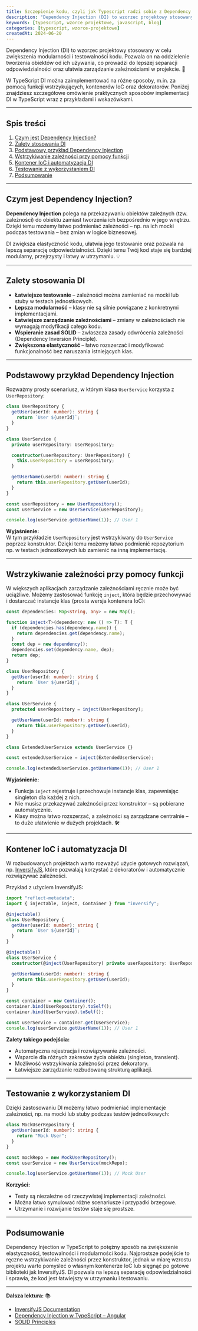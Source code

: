 ```yaml
---
title: Szczepienie kodu, czyli jak Typescript radzi sobie z Dependency Injection
description: "Dependency Injection (DI) to wzorzec projektowy stosowany w celu zwiększenia modularności i testowalności kodu. Umożliwia to oddzielenie tworzenia obiektów od ich używania, co prowadzi do lepszej separacji odpowiedzialności i łatwiejszego zarządzania zależnościami. W TypeScript, DI można zaimplementować na kilka sposobów, w tym za funkcji wstrzykujących, które są odpowiedzialne za tworzenie i wstrzykiwanie zależności. Przyjrzyjmy się, jak można zaimplementować DI w TypeScript z wykorzystaniem prostych przykładów."
keywords: [typescript, wzorce projektowe, javascript, blog]
categories: [typescript, wzorce-projektowe]
createdAt: 2024-06-20
---
```


Dependency Injection (DI) to wzorzec projektowy stosowany w celu zwiększenia modularności i testowalności kodu. Pozwala on na oddzielenie tworzenia obiektów od ich używania, co prowadzi do lepszej separacji odpowiedzialności oraz ułatwia zarządzanie zależnościami w projekcie. 🔗

W TypeScript DI można zaimplementować na różne sposoby, m.in. za pomocą funkcji wstrzykujących, kontenerów IoC oraz dekoratorów. Poniżej znajdziesz szczegółowe omówienie praktycznych sposobów implementacji DI w TypeScript wraz z przykładami i wskazówkami.

---

## Spis treści

1. [Czym jest Dependency Injection?](#czym-jest-dependency-injection)
2. [Zalety stosowania DI](#zalety-stosowania-di)
3. [Podstawowy przykład Dependency Injection](#podstawowy-przykład-dependency-injection)
4. [Wstrzykiwanie zależności przy pomocy funkcji](#wstrzykiwanie-zależności-przy-pomocy-funkcji)
5. [Kontener IoC i automatyzacja DI](#kontener-ioc-i-automatyzacja-di)
6. [Testowanie z wykorzystaniem DI](#testowanie-z-wykorzystaniem-di)
7. [Podsumowanie](#podsumowanie)

---

## Czym jest Dependency Injection?

**Dependency Injection** polega na przekazywaniu obiektów zależnych (tzw. zależności) do obiektu zamiast tworzenia ich bezpośrednio w jego wnętrzu. Dzięki temu możemy łatwo podmieniać zależności – np. na ich mocki podczas testowania – bez zmian w logice biznesowej.

DI zwiększa elastyczność kodu, ułatwia jego testowanie oraz pozwala na lepszą separację odpowiedzialności. Dzięki temu Twój kod staje się bardziej modularny, przejrzysty i łatwy w utrzymaniu. 💡

---

## Zalety stosowania DI

- **Łatwiejsze testowanie** – zależności można zamieniać na mocki lub stuby w testach jednostkowych.
- **Lepsza modularność** – klasy nie są silnie powiązane z konkretnymi implementacjami.
- **Łatwiejsze zarządzanie zależnościami** – zmiany w zależnościach nie wymagają modyfikacji całego kodu.
- **Wspieranie zasad SOLID** – zwłaszcza zasady odwrócenia zależności (Dependency Inversion Principle).
- **Zwiększona elastyczność** – łatwo rozszerzać i modyfikować funkcjonalność bez naruszania istniejących klas.

---

## Podstawowy przykład Dependency Injection

Rozważmy prosty scenariusz, w którym klasa `UserService` korzysta z `UserRepository`:

```typescript
class UserRepository {
  getUser(userId: number): string {
    return `User ${userId}`;
  }
}

class UserService {
  private userRepository: UserRepository;

  constructor(userRepository: UserRepository) {
    this.userRepository = userRepository;
  }

  getUserName(userId: number): string {
    return this.userRepository.getUser(userId);
  }
}

const userRepository = new UserRepository();
const userService = new UserService(userRepository);

console.log(userService.getUserName(1)); // User 1
```

**Wyjaśnienie:**  
W tym przykładzie `UserRepository` jest wstrzykiwany do `UserService` poprzez konstruktor. Dzięki temu możemy łatwo podmienić repozytorium np. w testach jednostkowych lub zamienić na inną implementację.

---

## Wstrzykiwanie zależności przy pomocy funkcji

W większych aplikacjach zarządzanie zależnościami ręcznie może być uciążliwe. Możemy zastosować funkcję `inject`, która będzie przechowywać i dostarczać instancje klas (prosta wersja kontenera IoC):

```typescript
const dependencies: Map<string, any> = new Map();

function inject<T>(dependency: new () => T): T {
  if (dependencies.has(dependency.name)) {
    return dependencies.get(dependency.name);
  }
  const dep = new dependency();
  dependencies.set(dependency.name, dep);
  return dep;
}

class UserRepository {
  getUser(userId: number): string {
    return `User ${userId}`;
  }
}

class UserService {
  protected userRepository = inject(UserRepository);

  getUserName(userId: number): string {
    return this.userRepository.getUser(userId);
  }
}

class ExtendedUserService extends UserService {}

const extendedUserService = inject(ExtendedUserService);

console.log(extendedUserService.getUserName(1)); // User 1
```

**Wyjaśnienie:**

- Funkcja `inject` rejestruje i przechowuje instancje klas, zapewniając singleton dla każdej z nich.
- Nie musisz przekazywać zależności przez konstruktor – są pobierane automatycznie.
- Klasy można łatwo rozszerzać, a zależności są zarządzane centralnie – to duże ułatwienie w dużych projektach. 🛠️

---

## Kontener IoC i automatyzacja DI

W rozbudowanych projektach warto rozważyć użycie gotowych rozwiązań, np. [InversifyJS](https://inversify.io/), które pozwalają korzystać z dekoratorów i automatycznie rozwiązywać zależności.

Przykład z użyciem InversifyJS:

```typescript
import "reflect-metadata";
import { injectable, inject, Container } from "inversify";

@injectable()
class UserRepository {
  getUser(userId: number): string {
    return `User ${userId}`;
  }
}

@injectable()
class UserService {
  constructor(@inject(UserRepository) private userRepository: UserRepository) {}

  getUserName(userId: number): string {
    return this.userRepository.getUser(userId);
  }
}

const container = new Container();
container.bind(UserRepository).toSelf();
container.bind(UserService).toSelf();

const userService = container.get(UserService);
console.log(userService.getUserName(1)); // User 1
```

**Zalety takiego podejścia:**

- Automatyczna rejestracja i rozwiązywanie zależności.
- Wsparcie dla różnych zakresów życia obiektu (singleton, transient).
- Możliwość wstrzykiwania zależności przez dekoratory.
- Łatwiejsze zarządzanie rozbudowaną strukturą aplikacji.

---

## Testowanie z wykorzystaniem DI

Dzięki zastosowaniu DI możemy łatwo podmieniać implementacje zależności, np. na mocki lub stuby podczas testów jednostkowych:

```typescript
class MockUserRepository {
  getUser(userId: number): string {
    return "Mock User";
  }
}

const mockRepo = new MockUserRepository();
const userService = new UserService(mockRepo);

console.log(userService.getUserName(1)); // Mock User
```

**Korzyści:**

- Testy są niezależne od rzeczywistej implementacji zależności.
- Można łatwo symulować różne scenariusze i przypadki brzegowe.
- Utrzymanie i rozwijanie testów staje się prostsze.

---

## Podsumowanie

Dependency Injection w TypeScript to potężny sposób na zwiększenie elastyczności, testowalności i modularności kodu. Najprostsze podejście to ręczne wstrzykiwanie zależności przez konstruktor, jednak w miarę wzrostu projektu warto pomyśleć o własnym kontenerze IoC lub sięgnąć po gotowe biblioteki jak InversifyJS. DI pozwala na lepszą separację odpowiedzialności i sprawia, że kod jest łatwiejszy w utrzymaniu i testowaniu.

---

**Dalsza lektura:** 📚

- [InversifyJS Documentation](https://github.com/inversify/InversifyJS)
- [Dependency Injection w TypeScript – Angular](https://angular.dev/guide/di)
- [SOLID Principles](https://en.wikipedia.org/wiki/SOLID)

